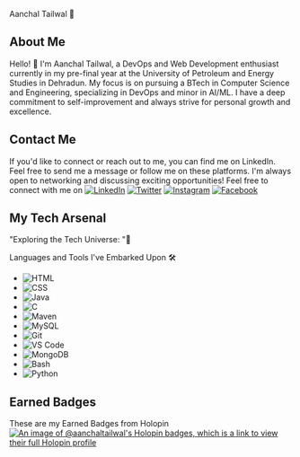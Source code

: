 Aanchal Tailwal      🙋

## About  Me

Hello! 👋
I'm Aanchal Tailwal, a DevOps and Web Development enthusiast currently in my pre-final year at the University of Petroleum and Energy Studies in Dehradun. My focus is on pursuing a BTech in Computer Science and Engineering, specializing in DevOps and minor in AI/ML. I have a deep commitment to self-improvement and always strive for personal growth and excellence.


## Contact Me

If you'd like to connect or reach out to me, you can find me on LinkedIn. Feel free to send me a message or follow me on these platforms. I'm always open to networking and discussing exciting opportunities!
Feel free to connect with me on 
[![LinkedIn](https://img.shields.io/badge/-LinkedIn-0077B5?style=for-the-badge&logo=linkedin&logoColor=white)](https://www.linkedin.com/in/aanchal-tailwal-73a45a227)
[![Twitter](https://img.shields.io/badge/-Twitter-1DA1F2?style=for-the-badge&logo=twitter&logoColor=white)](https://twitter.com/AanchalTailwal)
[![Instagram](https://img.shields.io/badge/-Instagram-E4405F?style=for-the-badge&logo=instagram&logoColor=white)](https://instagram.com/aanchal_tailwal_?igshid=MzNlNGNkZWQ4Mg==)
[![Facebook](https://img.shields.io/badge/-Facebook-1877F2?style=for-the-badge&logo=facebook&logoColor=white)](https://www.facebook.com/aanchal.tailwal)


## My Tech Arsenal

"Exploring the Tech Universe: "🚀

Languages and Tools I've Embarked Upon 🛠️

- <img src="https://img.shields.io/badge/-HTML-orange?style=flat-square&logo=html5&logoColor=white" alt="HTML">
- <img src="https://img.shields.io/badge/-CSS-blue?style=flat-square&logo=css3&logoColor=white" alt="CSS">
- <img src="https://img.shields.io/badge/-Java-red?style=flat-square&logo=java&logoColor=white" alt="Java">
- <img src="https://img.shields.io/badge/-C-blue?style=flat-square&logo=c&logoColor=white" alt="C">
- <img src="https://img.shields.io/badge/-Maven-C71A36?style=flat-square&logo=apache-maven&logoColor=white" alt="Maven">
- <img src="https://img.shields.io/badge/-MySQL-blue?style=flat-square&logo=mysql&logoColor=white" alt="MySQL">
- <img src="https://img.shields.io/badge/-Git-black?style=flat-square&logo=git&logoColor=white" alt="Git">
- <img src="https://img.shields.io/badge/-VS%20Code-007ACC?style=flat-square&logo=visual-studio-code&logoColor=white" alt="VS Code">
- <img src="https://img.shields.io/badge/-MongoDB-47A248?style=flat-square&logo=mongodb&logoColor=white" alt="MongoDB">
- <img src="https://img.shields.io/badge/-Bash-4EAA25?style=flat-square&logo=gnu-bash&logoColor=white" alt="Bash">
- <img src="https://img.shields.io/badge/-Python-3776AB?style=flat-square&logo=python&logoColor=white" alt="Python">

## Earned Badges
These are my Earned Badges from Holopin
[![An image of @aanchaltailwal's Holopin badges, which is a link to view their full Holopin profile](https://holopin.me/aanchaltailwal)](https://holopin.io/@aanchaltailwal)



